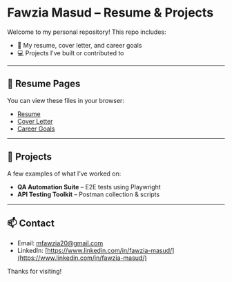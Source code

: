 # Fawzia Masud – Resume & Projects

Welcome to my personal repository! This repo includes:

- 📝 My resume, cover letter, and career goals 
- 💻 Projects I've built or contributed to

---

## 📄 Resume Pages

You can view these files in your browser:

- [Resume](https://fawziama.github.io/professional-portfolio/resume.html)
- [Cover Letter](https://fawziama.github.io/professional-portfolio/coverLetter.html)
- [Career Goals](https://fawziama.github.io/professional-portfolio/careerGoals.html)

---

## 🧪 Projects

A few examples of what I’ve worked on:

- **QA Automation Suite** – E2E tests using Playwright  
- **API Testing Toolkit** – Postman collection & scripts  


---

## 📫 Contact

- Email: [mfawzia20@gmail.com](mailto:mfawzia20@gmail.com)
- LinkedIn: [https://www.linkedin.com/in/fawzia-masud/](https://www.linkedin.com/in/fawzia-masud/)

Thanks for visiting!

